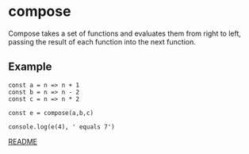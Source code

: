 # compose

Compose takes a set of functions and evaluates them
from right to left, passing the result of each function
into the next function.

## Example

```
const a = n => n + 1
const b = n => n - 2
const c = n => n * 2

const e = compose(a,b,c)

console.log(e(4), ' equals 7')

```

[README](../../../README.md#function)
